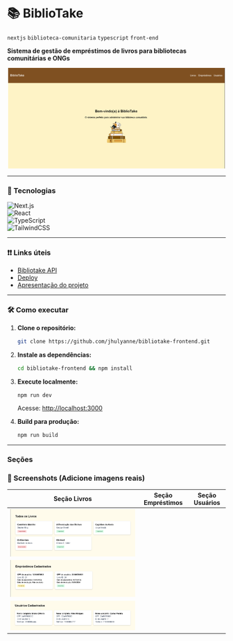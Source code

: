 # 📚 BiblioTake 
`nextjs` `biblioteca-comunitaria` `typescript` `front-end`

**Sistema de gestão de empréstimos de livros para bibliotecas comunitárias e ONGs**  

<div align="center">
  <img src="public/images/starting-point.png" alt="Screenshot da Landing Page" width="500">
</div>  

---

### 🚀 Tecnologias 
  ![Next.js](https://img.shields.io/badge/Next.js-13.5.6-black?logo=next.js)  
  ![React](https://img.shields.io/badge/React-18.2.0-blue?logo=react)  
  ![TypeScript](https://img.shields.io/badge/TypeScript-5.0.0-blue?logo=typescript)  
  ![TailwindCSS](https://img.shields.io/badge/TailwindCSS-3.3.0-06B6D4?logo=tailwind-css)  

---

### ❗❗ Links úteis
- [Bibliotake API](github.com/jhulyanne/bibliotake-api)
- [Deploy](bibliotake.vercel.app)
- [Apresentação do projeto]()

---

### 🛠 Como executar  
1. **Clone o repositório:**  
   ```bash  
   git clone https://github.com/jhulyanne/bibliotake-frontend.git  
   ```  

2. **Instale as dependências:**  
   ```bash  
   cd bibliotake-frontend && npm install  
   ```  

3. **Execute localmente:**  
   ```bash  
   npm run dev  
   ```  
   Acesse: [http://localhost:3000](http://localhost:3000)  

4. **Build para produção:**  
   ```bash  
   npm run build  
   ```  
---

### Seções 
### 📸 Screenshots (Adicione imagens reais)  
| Seção Livros | Seção Empréstimos | Seção Usuários |  
|--------------|-------------------|----------------|
| ![Books](public/images/books-section.png) 
| ![Loans](public/images/loans-section.png) 
| ![Users](public/images/users-section.png)
